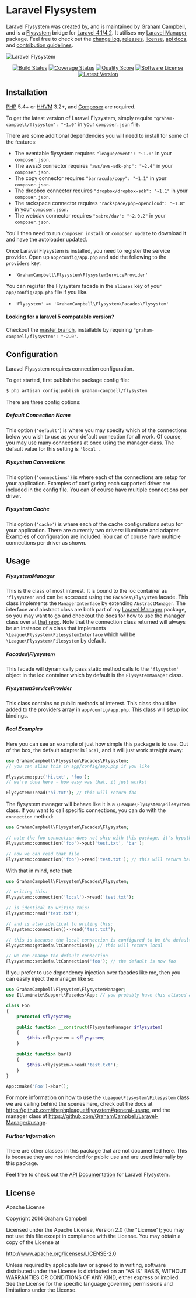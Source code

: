 Laravel Flysystem
=================

Laravel Flysystem was created by, and is maintained by [Graham Campbell](https://github.com/GrahamCampbell), and is a [Flysystem](https://github.com/thephpleague/flysystem) bridge for [Laravel 4.1/4.2](http://laravel.com). It utilises my [Laravel Manager](https://github.com/GrahamCampbell/Laravel-Manager) package. Feel free to check out the [change log](CHANGELOG.md), [releases](https://github.com/GrahamCampbell/Laravel-Flysystem/releases), [license](LICENSE.md), [api docs](http://docs.grahamjcampbell.co.uk), and [contribution guidelines](CONTRIBUTING.md).

![Laravel Flysystem](https://cloud.githubusercontent.com/assets/2829600/4432298/c125e570-468c-11e4-8100-a202c83a4f9e.PNG)

<p align="center">
<a href="https://travis-ci.org/GrahamCampbell/Laravel-Flysystem"><img src="https://img.shields.io/travis/GrahamCampbell/Laravel-Flysystem/master.svg?style=flat-square" alt="Build Status"></img></a>
<a href="https://scrutinizer-ci.com/g/GrahamCampbell/Laravel-Flysystem/code-structure"><img src="https://img.shields.io/scrutinizer/coverage/g/GrahamCampbell/Laravel-Flysystem.svg?style=flat-square" alt="Coverage Status"></img></a>
<a href="https://scrutinizer-ci.com/g/GrahamCampbell/Laravel-Flysystem"><img src="https://img.shields.io/scrutinizer/g/GrahamCampbell/Laravel-Flysystem.svg?style=flat-square" alt="Quality Score"></img></a>
<a href="LICENSE.md"><img src="https://img.shields.io/badge/license-Apache%202.0-brightgreen.svg?style=flat-square" alt="Software License"></img></a>
<a href="https://github.com/GrahamCampbell/Laravel-Flysystem/releases"><img src="https://img.shields.io/github/release/GrahamCampbell/Laravel-Flysystem.svg?style=flat-square" alt="Latest Version"></img></a>
</p>


## Installation

[PHP](https://php.net) 5.4+ or [HHVM](http://hhvm.com) 3.2+, and [Composer](https://getcomposer.org) are required.

To get the latest version of Laravel Flysystem, simply require `"graham-campbell/flysystem": "~1.0"` in your `composer.json` file.

There are some additional dependencies you will need to install for some of the features:

* The eventable flysystem requires `"league/event": "~1.0"` in your `composer.json`.
* The awss3 connector requires `"aws/aws-sdk-php": "~2.4"` in your `composer.json`.
* The copy connector requires `"barracuda/copy": "~1.1"` in your `composer.json`.
* The dropbox connector requires `"dropbox/dropbox-sdk": "~1.1"` in your `composer.json`.
* The rackspace connector requires `"rackspace/php-opencloud": "~1.8"` in your `composer.json`.
* The webdav connector requires `"sabre/dav": "~2.0.2"` in your `composer.json`.

You'll then need to run `composer install` or `composer update` to download it and have the autoloader updated.

Once Laravel Flysystem is installed, you need to register the service provider. Open up `app/config/app.php` and add the following to the `providers` key.

* `'GrahamCampbell\Flysystem\FlysystemServiceProvider'`

You can register the Flysystem facade in the `aliases` key of your `app/config/app.php` file if you like.

* `'Flysystem' => 'GrahamCampbell\Flysystem\Facades\Flysystem'`

#### Looking for a laravel 5 compatable version?

Checkout the [master branch](https://github.com/GrahamCampbell/Laravel-Flysystem/tree/master), installable by requiring `"graham-campbell/flysystem": "~2.0"`.


## Configuration

Laravel Flysystem requires connection configuration.

To get started, first publish the package config file:

```bash
$ php artisan config:publish graham-campbell/flysystem
```

There are three config options:

##### Default Connection Name

This option (`'default'`) is where you may specify which of the connections below you wish to use as your default connection for all work. Of course, you may use many connections at once using the manager class. The default value for this setting is `'local'`.

##### Flysystem Connections

This option (`'connections'`) is where each of the connections are setup for your application. Examples of configuring each supported driver are included in the config file. You can of course have multiple connections per driver.

##### Flysystem Cache

This option (`'cache'`) is where each of the cache configurations setup for your application. There are currently two drivers: illuminate and adapter. Examples of configuration are included. You can of course have multiple connections per driver as shown.


## Usage

##### FlysystemManager

This is the class of most interest. It is bound to the ioc container as `'flysystem'` and can be accessed using the `Facades\Flysystem` facade. This class implements the `ManagerInterface` by extending `AbstractManager`. The interface and abstract class are both part of my [Laravel Manager](https://github.com/GrahamCampbell/Laravel-Manager) package, so you may want to go and checkout the docs for how to use the manager class over at [that repo](https://github.com/GrahamCampbell/Laravel-Manager#usage). Note that the connection class returned will always be an instance of a class that implements `\League\Flysystem\FilesystemInterface` which will be `\League\Flysystem\Filesystem` by default.

##### Facades\Flysystem

This facade will dynamically pass static method calls to the `'flysystem'` object in the ioc container which by default is the `FlysystemManager` class.

##### FlysystemServiceProvider

This class contains no public methods of interest. This class should be added to the providers array in `app/config/app.php`. This class will setup ioc bindings.

##### Real Examples

Here you can see an example of just how simple this package is to use. Out of the box, the default adapter is `local`, and it will just work straight away:

```php
use GrahamCampbell\Flysystem\Facades\Flysystem;
// you can alias this in app/config/app.php if you like

Flysystem::put('hi.txt', 'foo');
// we're done here - how easy was that, it just works!

Flysystem::read('hi.txt'); // this will return foo
```

The flysystem manager will behave like it is a `\League\Flysystem\Filesystem` class. If you want to call specific connections, you can do with the `connection` method:

```php
use GrahamCampbell\Flysystem\Facades\Flysystem;

// note the foo connection does not ship with this package, it's hypothetical
Flysystem::connection('foo')->put('test.txt', 'bar');

// now we can read that file
Flysystem::connection('foo')->read('test.txt'); // this will return bar
```

With that in mind, note that:

```php
use GrahamCampbell\Flysystem\Facades\Flysystem;

// writing this:
Flysystem::connection('local')->read('test.txt');

// is identical to writing this:
Flysystem::read('test.txt');

// and is also identical to writing this:
Flysystem::connection()->read('test.txt');

// this is because the local connection is configured to be the default
Flysystem::getDefaultConnection(); // this will return local

// we can change the default connection
Flysystem::setDefaultConnection('foo'); // the default is now foo
```

If you prefer to use dependency injection over facades like me, then you can easily inject the manager like so:

```php
use GrahamCampbell\Flysystem\FlysystemManager;
use Illuminate\Support\Facades\App; // you probably have this aliased already

class Foo
{
    protected $flysystem;

    public function __construct(FlysystemManager $flysystem)
    {
        $this->flysystem = $flysystem;
    }

    public function bar()
    {
        $this->flysystem->read('test.txt');
    }
}

App::make('Foo')->bar();
```

For more information on how to use the `\League\Flysystem\Filesystem` class we are calling behind the scenes here, check out the docs at https://github.com/thephpleague/flysystem#general-usage, and the manager class at https://github.com/GrahamCampbell/Laravel-Manager#usage.

##### Further Information

There are other classes in this package that are not documented here. This is because they are not intended for public use and are used internally by this package.

Feel free to check out the [API Documentation](http://docs.grahamjcampbell.co.uk) for Laravel Flysystem.


## License

Apache License

Copyright 2014 Graham Campbell

Licensed under the Apache License, Version 2.0 (the "License");
you may not use this file except in compliance with the License.
You may obtain a copy of the License at

 http://www.apache.org/licenses/LICENSE-2.0

Unless required by applicable law or agreed to in writing, software
distributed under the License is distributed on an "AS IS" BASIS,
WITHOUT WARRANTIES OR CONDITIONS OF ANY KIND, either express or implied.
See the License for the specific language governing permissions and
limitations under the License.
